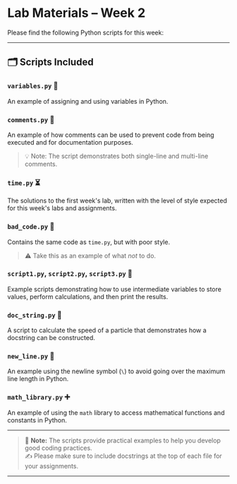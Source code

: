# Lab Materials – Week 2

Please find the following Python scripts for this week:

---

## 🗂️ Scripts Included

### `variables.py` 🧮  
An example of assigning and using variables in Python.

### `comments.py` 💬  
An example of how comments can be used to prevent code from being executed and for documentation purposes.  
> 💡 Note: The script demonstrates both single-line and multi-line comments.

### `time.py` ⏳  
The solutions to the first week's lab, written with the level of style expected for this week's labs and assignments.

### `bad_code.py` 🚫  
Contains the same code as `time.py`, but with poor style.  
> ⚠️ Take this as an example of what *not* to do.

### `script1.py`, `script2.py`, `script3.py` 🐍  
Example scripts demonstrating how to use intermediate variables to store values, perform calculations, and then print the results.

### `doc_string.py` 📄  
A script to calculate the speed of a particle that demonstrates how a docstring can be constructed.

### `new_line.py` 🔁  
An example using the newline symbol (`\`) to avoid going over the maximum line length in Python.

### `math_library.py` ➕  
An example of using the `math` library to access mathematical functions and constants in Python.

---

> 📌 **Note:** The scripts provide practical examples to help you develop good coding practices.  
> ✍️ Please make sure to include docstrings at the top of each file for your assignments.

---
